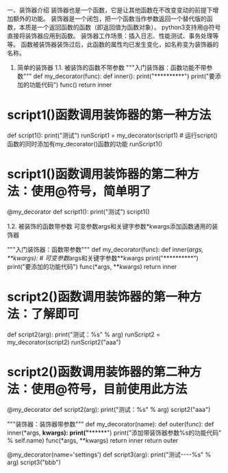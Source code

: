 一、装饰器介绍
装饰器也是一个函数，它是让其他函数在不改变变动的前提下增加额外的功能。
装饰器是一个闭包，把一个函数当作参数返回一个替代版的函数，本质是一个返回函数的函数（即返回值为函数对象）。
python3支持用@符号直接将装饰器应用到函数。
装饰器工作场景：插入日志、性能测试、事务处理等等。
函数被装饰器装饰过后，此函数的属性均已发生变化，如名称变为装饰器的名称。

1. 简单的装饰器
1.1. 被装饰的函数不带参数
"""入门装饰器：函数功能不带参数"""
def my_decorator(func):
    def inner():
        print("**********")
        print("要添加的功能代码")
        func()
    return inner

# script1()函数调用装饰器的第一种方法
def script1():
    print("测试")
runScript1 = my_decorator(script1)    # 运行script()函数的同时添加有my_decorator()函数的功能
runScript1()
# script1()函数调用装饰器的第二种方法：使用@符号，简单明了
@my_decorator
def script1():
    print("测试")
script1()

1.2. 被装饰的函数带参数
可变参数args和关键字参数*kwargs添加函数通用的装饰器

"""入门装饰器：函数带参数"""
def my_decorator(func):
    def inner(*args, **kwargs):     # 可变参数*args和关键字参数**kwargs
        print("**********")
        print("要添加的功能代码")
        func(*args, **kwargs)
    return inner

# script2()函数调用装饰器的第一种方法：了解即可
def script2(arg):
    print("测试：%s" % arg)
runScript2 = my_decorator(script2)
runScript2("aaa")
# script2()函数调用装饰器的第二种方法：使用@符号，目前使用此方法
@my_decorator
def script2(arg):
    print("测试：%s" % arg)
script2("aaa")


"""装饰器：装饰器带参数"""
def my_decorator(name):
    def outer(func):
        def inner(*args, **kwargs):
            print("********")
            print("添加带装饰器参数%s的功能代码" % self.name)
            func(*args, **kwargs)
        return inner
    return outer

@my_decorator(name='settings')
def script3(arg):
    print("测试----%s" % arg)
script3("bbb")
